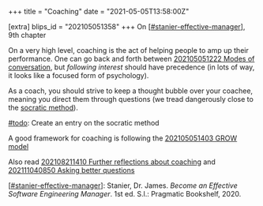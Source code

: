 +++
title = "Coaching"
date = "2021-05-05T13:58:00Z"

[extra]
blips_id = "202105051358"
+++
On [[#stanier-effective-manager](/blips/tags/stanier-effective-manager)], 9th chapter

On a very high level, coaching is the act of helping people to amp up their performance. One can go back and forth between [202105051222 Modes of conversation](/blips/202105051222-modes-of-conversation), but *following interest* should have precedence (in lots of way, it looks like a focused form of psychology).

As a coach, you should strive to keep a thought bubble over your coachee, meaning you direct them through questions (we tread dangerously close to the [socratic method](https://en.wikipedia.org/wiki/Socratic_method)).

[#todo](/blips/tags/todo): Create an entry on the socratic method

A good framework for coaching is following the [202105051403 GROW model](/blips/202105051403-grow-model)

Also read [202108211410 Further reflections about coaching](/blips/202108211410-further-reflections-about-coaching) and [202111040850 Asking better questions](/blips/202111040850-asking-better-questions)

[[#stanier-effective-manager](/blips/tags/stanier-effective-manager)]: Stanier, Dr. James. _Become an Effective Software Engineering Manager_. 1st ed. S.l.: Pragmatic Bookshelf, 2020.
